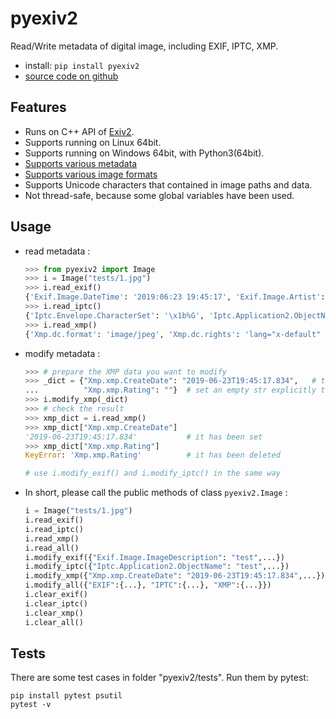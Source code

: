 # pyexiv2

Read/Write metadata of digital image, including EXIF, IPTC, XMP.

- install: `pip install pyexiv2`
- [source code on github](https://github.com/LeoHsiao1/pyexiv2)

## Features

- Runs on C++ API of [Exiv2](https://www.exiv2.org/index.html).
- Supports running on Linux 64bit.
- Supports running on Windows 64bit, with Python3(64bit).
- [Supports various metadata](https://www.exiv2.org/metadata.html)
- [Supports various image formats](https://dev.exiv2.org/projects/exiv2/wiki/Supported_image_formats)
- Supports Unicode characters that contained in image paths and data.
- Not thread-safe, because some global variables have been used.

## Usage

- read metadata :

    ```python
    >>> from pyexiv2 import Image
    >>> i = Image("tests/1.jpg")
    >>> i.read_exif()
    {'Exif.Image.DateTime': '2019:06:23 19:45:17', 'Exif.Image.Artist': 'TEST', 'Exif.Image.Rating': '4', ...}
    >>> i.read_iptc()
    {'Iptc.Envelope.CharacterSet': '\x1b%G', 'Iptc.Application2.ObjectName': 'TEST', 'Iptc.Application2.Keywords': 'TEST', ...}
    >>> i.read_xmp()
    {'Xmp.dc.format': 'image/jpeg', 'Xmp.dc.rights': 'lang="x-default" TEST', 'Xmp.dc.subject': 'TEST', ...}
    ```

- modify metadata :

    ```python
    >>> # prepare the XMP data you want to modify
    >>> _dict = {"Xmp.xmp.CreateDate": "2019-06-23T19:45:17.834",   # this will overwrite its original value, or add it if it doesn't exist
    ...          "Xmp.xmp.Rating": ""}  # set an empty str explicitly to delete the datum
    >>> i.modify_xmp(_dict)
    >>> # check the result
    >>> xmp_dict = i.read_xmp()
    >>> xmp_dict["Xmp.xmp.CreateDate"]
    '2019-06-23T19:45:17.834'           # it has been set
    >>> xmp_dict["Xmp.xmp.Rating"]
    KeyError: 'Xmp.xmp.Rating'          # it has been deleted

    # use i.modify_exif() and i.modify_iptc() in the same way
    ```

- In short, please call the public methods of class `pyexiv2.Image` :

    ```python
    i = Image("tests/1.jpg")
    i.read_exif()
    i.read_iptc()
    i.read_xmp()
    i.read_all()
    i.modify_exif({"Exif.Image.ImageDescription": "test",...})
    i.modify_iptc({"Iptc.Application2.ObjectName": "test",...})
    i.modify_xmp({"Xmp.xmp.CreateDate": "2019-06-23T19:45:17.834",...})
    i.modify_all({"EXIF":{...}, "IPTC":{...}, "XMP":{...}})
    i.clear_exif()
    i.clear_iptc()
    i.clear_xmp()
    i.clear_all()
    ```

## Tests

There are some test cases in folder "pyexiv2/tests". Run them by pytest:

```shell
pip install pytest psutil
pytest -v
```
